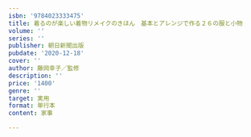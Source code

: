 ```yaml
---
isbn: '9784023333475'
title: 着るのが楽しい着物リメイクのきほん　基本とアレンジで作る２６の服と小物
volume: ''
series: ''
publisher: 朝日新聞出版
pubdate: '2020-12-18'
cover: ''
author: 藤岡幸子／監修
description: ''
price: '1400'
genre: ''
target: 実用
format: 単行本
content: 家事

---
```


